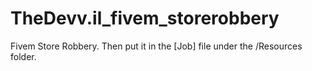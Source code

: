 # TheDevv.il_fivem_storerobbery
Fivem Store Robbery. Then put it in the [Job] file under the /Resources folder.
